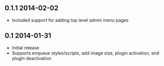 0.1.1 2014-02-02
--------------
* Included support for adding top level admin menu pages


0.1 2014-01-31
--------------
* Initial release
* Supports enqueue styles/scripts, add image size, plugin activation, and plugin deactivation 
